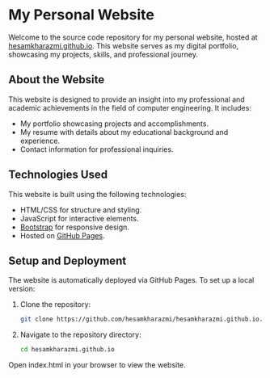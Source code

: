 
# My Personal Website

Welcome to the source code repository for my personal website, hosted at [hesamkharazmi.github.io](https://hesamkharazmi.github.io). This website serves as my digital portfolio, showcasing my projects, skills, and professional journey.

## About the Website

This website is designed to provide an insight into my professional and academic achievements in the field of computer engineering. It includes:

- My  portfolio showcasing projects and accomplishments.
- My resume with details about my educational background and  experience.
- Contact information for professional inquiries.

## Technologies Used

This website is built using the following technologies:

- HTML/CSS for structure and styling.
- JavaScript for interactive elements.
- [Bootstrap](https://getbootstrap.com/) for responsive design.
- Hosted on [GitHub Pages](https://pages.github.com/).

## Setup and Deployment

The website is automatically deployed via GitHub Pages. To set up a local version:

1. Clone the repository:
   ```bash
   git clone https://github.com/hesamkharazmi/hesamkharazmi.github.io.git
   ```
2. Navigate to the repository directory:
   ```bash
   cd hesamkharazmi.github.io
   ```
Open index.html in your browser to view the website.
